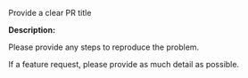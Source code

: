 Provide a clear PR title

**Description:**

Please provide any steps to reproduce the problem.

If a feature request, please provide as much detail as possible.